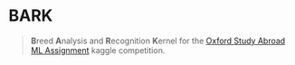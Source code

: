 # BARK
> **B**reed **A**nalysis and **R**ecognition **K**ernel
> for the [Oxford Study Abroad ML Assignment](https://www.kaggle.com/competitions/oxford-study-abroad-ml-assignment-2024/data) kaggle competition.

